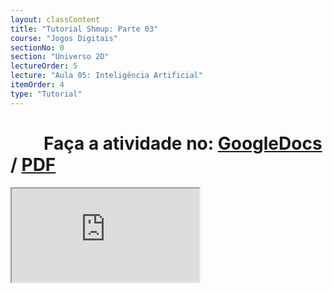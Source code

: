 ```yaml
---
layout: classContent
title: "Tutorial Shmup: Parte 03"
course: "Jogos Digitais"
sectionNo: 0
section: "Universo 2D"
lectureOrder: 5
lecture: "Aula 05: Inteligência Artificial"
itemOrder: 4
type: "Tutorial"
---
```


# &nbsp;&nbsp;&nbsp;&nbsp;&nbsp;&nbsp;&nbsp;&nbsp;Faça a atividade no: [GoogleDocs](https://docs.google.com/document/d/1GOOjy-kSvQ5khwqXmO42iVgUey2hQZuUIjedpqWiL2Q/copy?usp=sharing&ouid=116972197927145487361&rtpof=true&sd=true) / [PDF](https://docs.google.com/document/d/1GOOjy-kSvQ5khwqXmO42iVgUey2hQZuUIjedpqWiL2Q/export?format=pdf&usp=sharing&ouid=116972197927145487361&rtpof=true&sd=true)

<iframe src="https://docs.google.com/document/d/e/2PACX-1vRxbA6XRQbhEHBU-DSlO0z9bM532H9LAgql2oTSHHd_4Gur_qbeNYyipYKzWG_BjGDl304GS89TXpIS/pub?embedded=true"></iframe>
